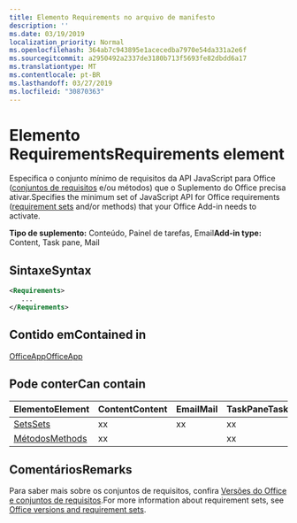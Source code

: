 ```yaml
---
title: Elemento Requirements no arquivo de manifesto
description: ''
ms.date: 03/19/2019
localization_priority: Normal
ms.openlocfilehash: 364ab7c943895e1acecedba7970e54da331a2e6f
ms.sourcegitcommit: a2950492a2337de3180b713f5693fe82dbdd6a17
ms.translationtype: MT
ms.contentlocale: pt-BR
ms.lasthandoff: 03/27/2019
ms.locfileid: "30870363"
---
```

# <a name="requirements-element"></a><span data-ttu-id="20730-102">Elemento Requirements</span><span class="sxs-lookup"><span data-stu-id="20730-102">Requirements element</span></span>

<span data-ttu-id="20730-103">Especifica o conjunto mínimo de requisitos da API JavaScript para Office ([conjuntos de requisitos](/office/dev/add-ins/develop/office-versions-and-requirement-sets#specify-office-hosts-and-requirement-sets) e/ou métodos) que o Suplemento do Office precisa ativar.</span><span class="sxs-lookup"><span data-stu-id="20730-103">Specifies the minimum set of JavaScript API for Office requirements ([requirement sets](/office/dev/add-ins/develop/office-versions-and-requirement-sets#specify-office-hosts-and-requirement-sets) and/or methods) that your Office Add-in needs to activate.</span></span>

<span data-ttu-id="20730-104">**Tipo de suplemento:** Conteúdo, Painel de tarefas, Email</span><span class="sxs-lookup"><span data-stu-id="20730-104">**Add-in type:** Content, Task pane, Mail</span></span>

## <a name="syntax"></a><span data-ttu-id="20730-105">Sintaxe</span><span class="sxs-lookup"><span data-stu-id="20730-105">Syntax</span></span>

```XML
<Requirements>
   ...
</Requirements>
```

## <a name="contained-in"></a><span data-ttu-id="20730-106">Contido em</span><span class="sxs-lookup"><span data-stu-id="20730-106">Contained in</span></span>

[<span data-ttu-id="20730-107">OfficeApp</span><span class="sxs-lookup"><span data-stu-id="20730-107">OfficeApp</span></span>](officeapp.md)

## <a name="can-contain"></a><span data-ttu-id="20730-108">Pode conter</span><span class="sxs-lookup"><span data-stu-id="20730-108">Can contain</span></span>

|<span data-ttu-id="20730-109">**Elemento**</span><span class="sxs-lookup"><span data-stu-id="20730-109">**Element**</span></span>|<span data-ttu-id="20730-110">**Content**</span><span class="sxs-lookup"><span data-stu-id="20730-110">**Content**</span></span>|<span data-ttu-id="20730-111">**Email**</span><span class="sxs-lookup"><span data-stu-id="20730-111">**Mail**</span></span>|<span data-ttu-id="20730-112">**TaskPane**</span><span class="sxs-lookup"><span data-stu-id="20730-112">**TaskPane**</span></span>|
|:-----|:-----|:-----|:-----|
|[<span data-ttu-id="20730-113">Sets</span><span class="sxs-lookup"><span data-stu-id="20730-113">Sets</span></span>](sets.md)|<span data-ttu-id="20730-114">x</span><span class="sxs-lookup"><span data-stu-id="20730-114">x</span></span>|<span data-ttu-id="20730-115">x</span><span class="sxs-lookup"><span data-stu-id="20730-115">x</span></span>|<span data-ttu-id="20730-116">x</span><span class="sxs-lookup"><span data-stu-id="20730-116">x</span></span>|
|[<span data-ttu-id="20730-117">Métodos</span><span class="sxs-lookup"><span data-stu-id="20730-117">Methods</span></span>](methods.md)|<span data-ttu-id="20730-118">x</span><span class="sxs-lookup"><span data-stu-id="20730-118">x</span></span>||<span data-ttu-id="20730-119">x</span><span class="sxs-lookup"><span data-stu-id="20730-119">x</span></span>|

## <a name="remarks"></a><span data-ttu-id="20730-120">Comentários</span><span class="sxs-lookup"><span data-stu-id="20730-120">Remarks</span></span>

<span data-ttu-id="20730-121">Para saber mais sobre os conjuntos de requisitos, confira [Versões do Office e conjuntos de requisitos](/office/dev/add-ins/develop/office-versions-and-requirement-sets).</span><span class="sxs-lookup"><span data-stu-id="20730-121">For more information about requirement sets, see [Office versions and requirement sets](/office/dev/add-ins/develop/office-versions-and-requirement-sets).</span></span>

